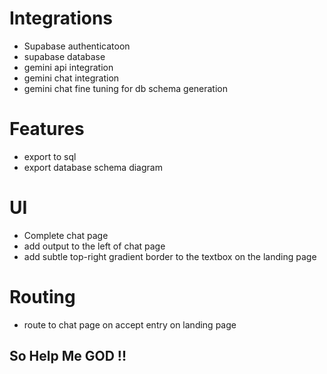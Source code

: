 # Integrations
 - Supabase authenticatoon
 - supabase database
 - gemini api integration
 - gemini chat integration
 - gemini chat fine tuning for db schema generation

 # Features
 - export to sql
 - export database schema diagram

 # UI

 - Complete chat page
 - add output to the left of chat page
 - add subtle top-right gradient border to the textbox on the landing page


 # Routing

 - route to chat page on accept entry on landing page



## So Help Me GOD !!
